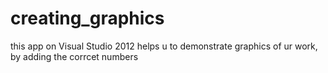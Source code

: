 # creating_graphics
this app on Visual Studio 2012 helps u to demonstrate graphics of ur work, by adding the corrcet numbers
